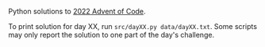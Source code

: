 Python solutions to [2022 Advent of Code](https://adventofcode.com/). 

To print solution for day XX, run `src/dayXX.py data/dayXX.txt`. 
Some scripts may only report the solution to one part of the day's challenge. 